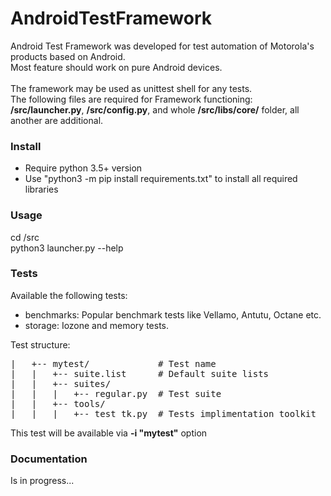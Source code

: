 # AndroidTestFramework
Android Test Framework was developed for test automation of Motorola's products based on Android.<br> 
Most feature should work on pure Android devices.<br><br>
The framework may be used as unittest shell for any tests.<br>
The following files are required for Framework functioning: <b>/src/launcher.py</b>, <b>/src/config.py</b>, and whole <b>/src/libs/core/</b> folder, all another are additional.

### Install
- Require python 3.5+ version
- Use "python3 -m pip install requirements.txt" to install all required libraries  

### Usage
cd /src<br>
python3 launcher.py --help

### Tests
Available the following tests:
- benchmarks: Popular benchmark tests like Vellamo, Antutu, Octane etc.
- storage: Iozone and memory tests.

Test structure:
<pre>
|   +-- mytest/             # Test name     
|   |   +-- suite.list      # Default suite lists
|   |   +-- suites/
|   |   |   +-- regular.py  # Test suite
|   |   +-- tools/
|   |   |   +-- test_tk.py  # Tests implimentation toolkit
</pre>
This test will be available via <b>-i "mytest"</b> option<br>

### Documentation
Is in progress...